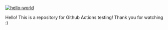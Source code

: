 [![hello-world](https://github.com/yurynefedov/hexlet-my-first-workflow/actions/workflows/hello-world.yml/badge.svg)](https://github.com/yurynefedov/hexlet-my-first-workflow/actions/workflows/hello-world.yml)

Hello! This is a repository for Github Actions testing!
Thank you for watching :)

